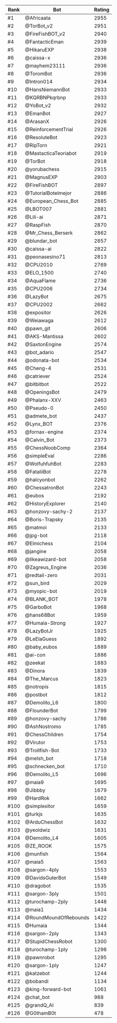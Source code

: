 Rank|Bot|Rating
---|---|---
#1|@Africaata|2955
#2|@TorBot_v2|2951
#3|@FireFishBOT_v2|2940
#4|@FantacticEman|2939
#5|@HikaruEXP|2938
#6|@caissa-x|2936
#7|@mayhem23111|2936
#8|@ToromBot|2936
#9|@Intron014|2934
#10|@HansNiemannBot|2933
#11|@KQRBNPkqrbnp|2933
#12|@YoBot_v2|2932
#13|@EmanBot|2927
#14|@ArasanX|2926
#15|@ReinforcementTrial|2926
#16|@ResoluteBot|2923
#17|@RipTorn|2921
#18|@MastacticaTeoriabot|2919
#19|@TorBot|2918
#20|@yorubachess|2915
#21|@MagnusEXP|2903
#22|@FireFishBOT|2897
#23|@TutorialBotelmejor|2886
#24|@European_Chess_Bot|2885
#25|@LBOT007|2881
#26|@Lili-ai|2871
#27|@RaspFish|2870
#28|@Mr_Chess_Berserk|2862
#29|@blundar_bot|2857
#30|@caissa-ai|2822
#31|@peonasesino71|2813
#32|@CPU2010|2769
#33|@ELO_1500|2740
#34|@AquaFlame|2736
#35|@CPU2006|2734
#36|@LazyBot|2675
#37|@CPU2002|2662
#38|@expositor|2626
#39|@Weiawaga|2612
#40|@pawn_git|2606
#41|@AKS-Mantissa|2602
#42|@SaxtonEngine|2574
#43|@bot_adario|2547
#44|@odonata-bot|2534
#45|@Cheng-4|2531
#46|@catriever|2524
#47|@bitbitbot|2522
#48|@OpeningsBot|2479
#49|@Phalanx-XXV|2463
#50|@Pseudo-0|2450
#51|@admete_bot|2437
#52|@Lynx_BOT|2376
#53|@fornax-engine|2374
#54|@Calvin_Bot|2373
#55|@ChessNoobComp|2364
#56|@simpleEval|2286
#57|@WolfuhfuhBot|2283
#58|@FataliiBot|2278
#59|@halcyonbot|2262
#60|@ChessatronBot|2243
#61|@eubos|2192
#62|@HistoryExplorer|2140
#63|@honzovy-sachy-2|2137
#64|@Boris-Trapsky|2135
#65|@matmoi|2133
#66|@jpg-bot|2118
#67|@Elmichess|2104
#68|@jangine|2058
#69|@likeawizard-bot|2058
#70|@Zagreus_Engine|2036
#71|@redtail-zero|2031
#72|@sun_bird|2029
#73|@myopic-bot|2019
#74|@BLANK_BOT|1978
#75|@GarboBot|1968
#76|@hans68Bot|1959
#77|@Humaia-Strong|1927
#78|@LazyBotJr|1925
#79|@LeElaGuess|1892
#80|@baby_eubos|1889
#81|@ai-con|1886
#82|@zeekat|1883
#83|@Dinora|1839
#84|@The_Marcus|1823
#85|@notropis|1815
#86|@postbot|1812
#87|@Demolito_L6|1800
#88|@FlounderBot|1799
#89|@honzovy-sachy|1786
#90|@AshNostromo|1785
#91|@ChessChildren|1754
#92|@Virutor|1753
#93|@Trollfish-Bot|1733
#94|@melsh_bot|1718
#95|@schnecken_bot|1710
#96|@Demolito_L5|1696
#97|@maia9|1695
#98|@Jibbby|1679
#99|@HardRok|1662
#100|@simplexitor|1659
#101|@turkjs|1635
#102|@ArduChessBot|1632
#103|@yeoldwiz|1631
#104|@Demolito_L4|1605
#105|@ZE_ROOK|1575
#106|@munfish|1564
#107|@maia5|1563
#108|@sargon-4ply|1553
#109|@DavidsGuterBot|1549
#110|@dragobot|1535
#111|@sargon-3ply|1501
#112|@turochamp-2ply|1448
#113|@maia1|1434
#114|@RoundMoundOfRebounds|1422
#115|@Humaia|1344
#116|@sargon-2ply|1343
#117|@StupidChessRobot|1300
#118|@turochamp-1ply|1298
#119|@pawnrobot|1295
#120|@sargon-1ply|1247
#121|@katzebot|1244
#122|@bobandi|1134
#123|@king-forward-bot|1061
#124|@chat_bot|988
#125|@grandQ_AI|839
#126|@G0thamB0t|478
